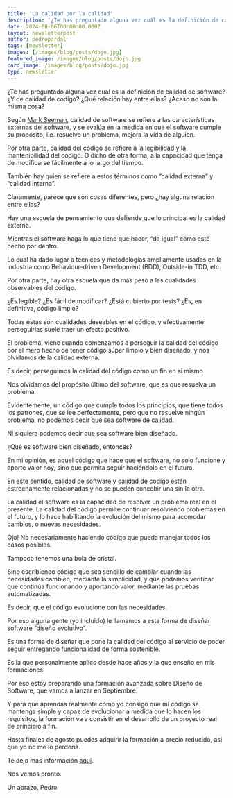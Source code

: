```yaml
---
title: 'La calidad por la calidad'
description: '¿Te has preguntado alguna vez cuál es la definición de calidad de software? ¿Y de calidad de código? ¿Qué relación hay entre ellas?'
date: 2024-08-06T00:00:00.000Z
layout: newsletterpost
author: pedropardal
tags: [newsletter]
images: [/images/blog/posts/dojo.jpg]
featured_image: /images/blog/posts/dojo.jpg
card_image: /images/blog/posts/dojo.jpg
type: newsletter
---
```


¿Te has preguntado alguna vez cuál es la definición de calidad de software? ¿Y de calidad de código? ¿Qué relación hay entre ellas? ¿Acaso no son la misma cosa?

Según [Mark Seeman](https://blog.ploeh.dk/2019/03/04/code-quality-is-not-software-quality/), calidad de software se refiere a las características externas del software, y se evalúa en la medida en que el software cumple su propósito, i.e. resuelve un problema, mejora la vida de alguien.

Por otra parte, calidad del código se refiere a la legibilidad y la mantenibilidad del código. O dicho de otra forma, a la capacidad que tenga de modificarse fácilmente a lo largo del tiempo.

También hay quien se refiere a estos términos como “calidad externa” y “calidad interna”.

Claramente, parece que son cosas diferentes, pero ¿hay alguna relación entre ellas?

Hay una escuela de pensamiento que defiende que lo principal es la calidad externa.

Mientras el software haga lo que tiene que hacer, “da igual” cómo esté hecho por dentro.

Lo cual ha dado lugar a técnicas y metodologías ampliamente usadas en la industria como Behaviour-driven Development (BDD), Outside-in TDD, etc.

Por otra parte, hay otra escuela que da más peso a las cualidades observables del código.

¿Es legible? ¿Es fácil de modificar? ¿Está cubierto por tests? ¿Es, en definitiva, código limpio?

Todas estas son cualidades deseables en el código, y efectivamente perseguirlas suele traer un efecto positivo.

El problema, viene cuando comenzamos a perseguir la calidad del código por el mero hecho de tener código súper limpio y bien diseñado, y nos olvidamos de la calidad externa.

Es decir, perseguimos la calidad del código como un fin en sí mismo.

Nos olvidamos del propósito último del software, que es que resuelva un problema.

Evidentemente, un código que cumple todos los principios, que tiene todos los patrones, que se lee perfectamente, pero que no resuelve ningún problema, no podemos decir que sea software de calidad.

Ni siquiera podemos decir que sea software bien diseñado.

¿Qué es software bien diseñado, entonces?

En mi opinión, es aquel código que hace que el software, no solo funcione y aporte valor hoy, sino que permita seguir haciéndolo en el futuro.

En este sentido, calidad de software y calidad de código están estrechamente relacionadas y no se pueden concebir una sin la otra.

La calidad el software es la capacidad de resolver un problema real en el presente. La calidad del código permite continuar resolviendo problemas en el futuro, y lo hace habilitando la evolución del mismo para acomodar cambios, o nuevas necesidades.

Ojo! No necesariamente haciendo código que pueda manejar todos los casos posibles.

Tampoco tenemos una bola de cristal.

Sino escribiendo código que sea sencillo de cambiar cuando las necesidades cambien, mediante la simplicidad, y que podamos verificar que continúa funcionando y aportando valor, mediante las pruebas automatizadas.

Es decir, que el código evolucione con las necesidades.

Por eso alguna gente (yo incluido) le llamamos a esta forma de diseñar software “diseño evolutivo”.

Es una forma de diseñar que pone la calidad del código al servicio de poder seguir entregando funcionalidad de forma sostenible.

Es la que personalmente aplico desde hace años y la que enseño en mis formaciones.

Por eso estoy preparando una formación avanzada sobre Diseño de Software, que vamos a lanzar en Septiembre.

Y para que aprendas realmente cómo yo consigo que mi código se mantenga simple y capaz de evolucionar a medida que lo hacen los requisitos, la formación va a consistir en el desarrollo de un proyecto real de principio a fin.

Hasta finales de agosto puedes adquirir la formación a precio reducido, así que yo no me lo perdería.

Te dejo más información [aquí](https://academia.exeal.com/courses/curso-avanzado-de-diseno-de-software).

Nos vemos pronto.

Un abrazo,
Pedro
